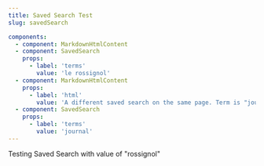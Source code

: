 ```yaml
---
title: Saved Search Test
slug: savedSearch

components:
  - component: MarkdownHtmlContent
  - component: SavedSearch
    props:
      - label: 'terms'
        value: 'le rossignol'
  - component: MarkdownHtmlContent
    props:
      - label: 'html'
        value: 'A different saved search on the same page. Term is "journal"'
  - component: SavedSearch
    props:
      - label: 'terms'
        value: 'journal'
---
```

Testing Saved Search with value of "rossignol"
